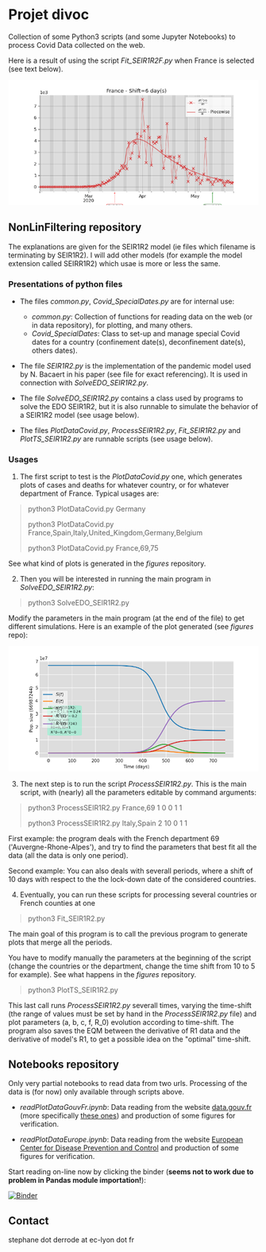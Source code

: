 # Projet divoc

Collection of some  Python3 scripts (and some Jupyter Notebooks) to process Covid Data collected on the web. 

<!--The programs are based on the Kalman-like filters implemented by Roger R Labbe Jr. in the [FilterPy](https://filterpy.readthedocs.io/en/latest/index.html) python module. -->


Here is a result of using the script _Fit\_SEIR1R2F.py_ when France is selected (see text below).

![Image fit France](./France_DiffR1_BothFit_Shift6.png "Fir result for France")



## NonLinFiltering repository

The explanations are given for the SEIR1R2 model (ie files which filename is terminating by SEIR1R2). I will add other models (for example the model extension called SEIRR1R2) which usae is more or less the same.

### Presentations of python files

- The files _common.py_, _Covid\_SpecialDates.py_ are for internal use:
   
    + *common.py*: Collection of functions for reading data on the web (or in data repository), for plotting, and many others.
    + *Covid_SpecialDates*: Class to set-up and manage special Covid dates for a country (confinement date(s), deconfinement date(s), others dates).

- The file _SEIR1R2.py_ is the implementation of the pandemic model used by N. Bacaert in his paper (see file for exact referencing). It is used in connection with _SolveEDO\_SEIR1R2.py_.
      
- The file _SolveEDO\_SEIR1R2.py_ contains a class used by programs to solve the EDO SEIR1R2, but it is also runnable to simulate the behavior of a SEIR1R2 model (see usage below).

- The files _PlotDataCovid.py_, _ProcessSEIR1R2.py_, _Fit\_SEIR1R2.py_ and _PlotTS\_SEIR1R2.py_ are runnable scripts (see usage below).

### Usages

1. The first script to test is the _PlotDataCovid.py_ one, which generates plots of cases and deaths for whatever country, or for whatever department of France. Typical usages are:

> python3 PlotDataCovid.py Germany
> 
> python3 PlotDataCovid.py France,Spain,Italy,United_Kingdom,Germany,Belgium
> 
> python3 PlotDataCovid.py France,69,75


See what kind of plots is generated in the _figures_ repository.


2. Then you will be interested in running the main program in _SolveEDO\_SEIR1R2.py_:

> python3 SolveEDO_SEIR1R2.py

Modify the parameters in the main program (at the end of the file) to get different simulations. Here is an example of the plot generated (see _figures_ repo):

![SEIR1R2 simulation](./SEIR1R2model_01234.png "SEIR1R2 simulation")

3. The next step is to run the script _ProcessSEIR1R2.py_. This is the main script, with (nearly) all the parameters editable by command arguments:

> python3 ProcessSEIR1R2.py France,69 1 0 0 1 1
> 
> python3 ProcessSEIR1R2.py Italy,Spain 2 10 0 1 1

First example: the program deals with the French department 69 ('Auvergne-Rhone-Alpes'), and try to find the parameters that best fit all the data (all the data is only one period). 
    
Second example: You can also deals with severall periods, where a shift of 10 days with respect to the the lock-down date of the considered countries.

4. Eventually, you can run these scripts for processing several countries or French counties at one

> python3 Fit_SEIR1R2.py

The main goal of this program is to call the previous program to generate plots that merge all the periods. 

You have to modify manually the parameters at the beginning of the script (change the countries or the department, change the time shift from 10 to 5 for example).
See what happens in the _figures_ repository.
    
> python3 PlotTS_SEIR1R2.py

This last call runs _ProcessSEIR1R2.py_ severall times, varying the time-shift (the range of values must be set by hand in the _ProcessSEIR1R2.py_ file) and plot parameters (a, b, c, f, R_0) evolution according to time-shift. The program also saves the EQM between the derivative of R1 data and the derivative of model's R1, to get a possible idea on the "optimal" time-shift.

## Notebooks repository

Only very partial notebooks to read data from two urls. Processing of the data is (for now) only available through scripts above.

  - *readPlotDataGouvFr.ipynb*: Data reading from the website [data.gouv.fr](data.gouv.fr) (more specifically [these ones](https://static.data.gouv.fr/resources/donnees-hospitalieres-relatives-a-lepidemie-de-covid-19/20200327-154414/metadonnees-donnees-hospitalieres-covid19.csv)) and production of some figures for verification.

  - *readPlotDataEurope.ipynb*:  Data reading from the website [European Center for Disease Prevention and Control](https://www.ecdc.europa.eu/en/publications-data/download-todays-data-geographic-distribution-covid-19-cases-worldwide) and production of some figures for verification.

Start reading on-line now by clicking the binder (**seems not to work due to problem in Pandas module importation!**):

[![Binder](https://mybinder.org/badge_logo.svg)](https://mybinder.org/v2/gh/SDerrode/divoc.git/master)

## Contact

stephane dot derrode at ec-lyon dot fr

